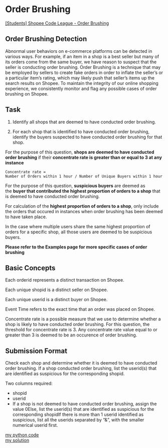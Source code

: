 # Order Brushing

[[Students] Shopee Code League - Order Brushing](https://www.kaggle.com/c/students-order-brushing-1)

## **Order Brushing Detection**

Abnormal user behaviors on e-commerce platforms can be detected in various ways. For example, if an item in a shop is a best seller but many of its orders come from the same buyer, we have reason to suspect that the seller is conducting order brushing. Order Brushing is a technique that may be employed by sellers to create fake orders in order to inflate the seller’s or a particular item’s rating, which may likely push that seller’s items up the search results on Shopee. To maintain the integrity of our online shopping experience, we consistently monitor and flag any possible cases of order brushing on Shopee.

## **Task**

1. Identify all shops that are deemed to have conducted order brushing.

2. For each shop that is identified to have conducted order brushing, identify the buyers suspected to have conducted order brushing for that shop.

For the purpose of this question, **shops are deemed to have conducted order brushing** if their **concentrate rate is greater than or equal to 3 at any instance**

```
Concentrate rate = 
Number of Orders within 1 hour / Number of Unique Buyers within 1 hour
```

For the purpose of this question, **suspicious buyers** are deemed as the **buyer that contributed the highest proportion of orders to a shop** that is deemed to have conducted order brushing.

For calculation of the **highest proportion of orders to a shop**, only include the orders that occured in instances when order brushing has been deemed to have taken place.

In the case where multiple users share the same highest proportion of orders for a specific shop, all those users are deemed to be suspicious buyers.

**Please refer to the Examples page for more specific cases of order brushing**

## **Basic Concepts**

Each orderid represents a distinct transaction on Shopee.

Each unique shopid is a distinct seller on Shopee.

Each unique userid is a distinct buyer on Shopee.

Event Time refers to the exact time that an order was placed on Shopee.

Concentrate rate is a possible measure that we use to determine whether a shop is likely to have conducted order brushing. For this question, the threshold for concentrate rate is 3. Any concentrate rate value equal to or greater than 3 is deemed to be an occurence of order brushing.

## **Submission Format**

Check each shop and determine whether it is deemed to have conducted order brushing. If a shop conducted order brushing, list the userid(s) that are identified as suspicious for the corresponding shopid.

Two columns required:

- shopid
- userid
- If a shop is not deemed to have conducted order brushing, assign the value 0Else, list the userid(s) that are identified as suspicious for the corresponding shopidIf there is more than 1 userid identified as suspicious, list all the userids separated by “&”, with the smaller numerical userid first.

[my python code](Orderbrushing.ipynb)  
[my solution](solution.csv)
